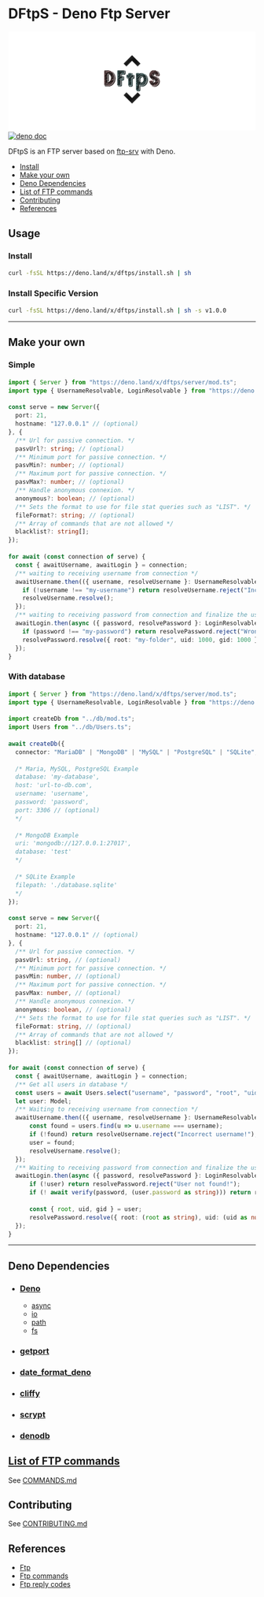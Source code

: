 # DFtpS - Deno Ftp Server

![alt text](./dftps_logo.png)
[![deno doc](https://doc.deno.land/badge.svg)](https://doc.deno.land/https/deno.land/x/dftps/mod.ts)
  
DFtpS is an FTP server based on [ftp-srv](https://github.com/autovance/ftp-srv) with Deno.

- [Install](#install)
- [Make your own](#make-your-own)
- [Deno Dependencies](#deno-dependencies)
- [List of FTP commands](#list-of-ftp-commands)
- [Contributing](#contributing)
- [References](#references)

## Usage

### Install

```sh
curl -fsSL https://deno.land/x/dftps/install.sh | sh
```

### Install Specific Version

```sh
curl -fsSL https://deno.land/x/dftps/install.sh | sh -s v1.0.0
```

* * *

## Make your own

### Simple

```ts
import { Server } from "https://deno.land/x/dftps/server/mod.ts";
import type { UsernameResolvable, LoginResolvable } from "https://deno.land/x/dftps/server/connection.ts";

const serve = new Server({
  port: 21,
  hostname: "127.0.0.1" // (optional)
}, {
  /** Url for passive connection. */
  pasvUrl?: string; // (optional)
  /** Minimum port for passive connection. */
  pasvMin?: number; // (optional)
  /** Maximum port for passive connection. */
  pasvMax?: number; // (optional)
  /** Handle anonymous connexion. */
  anonymous?: boolean; // (optional)
  /** Sets the format to use for file stat queries such as "LIST". */
  fileFormat?: string; // (optional)
  /** Array of commands that are not allowed */
  blacklist?: string[];
});

for await (const connection of serve) {
  const { awaitUsername, awaitLogin } = connection;
  /** waiting to receiving username from connection */
  awaitUsername.then(({ username, resolveUsername }: UsernameResolvable) => {
    if (!username !== "my-username") return resolveUsername.reject("Incorrect username!");
    resolveUsername.resolve();
  });
  /** waiting to receiving password from connection and finalize the user authenticate */
  awaitLogin.then(async ({ password, resolvePassword }: LoginResolvable) => {
    if (password !== "my-password") return resolvePassword.reject("Wrong password!");
    resolvePassword.resolve({ root: "my-folder", uid: 1000, gid: 1000 });
  });
}
```

### With database

```ts
import { Server } from "https://deno.land/x/dftps/server/mod.ts";
import type { UsernameResolvable, LoginResolvable } from "https://deno.land/x/dftps/server/connection.ts";

import createDb from "../db/mod.ts";
import Users from "../db/Users.ts";

await createDb({
  connector: "MariaDB" | "MongoDB" | "MySQL" | "PostgreSQL" | "SQLite",

  /* Maria, MySQL, PostgreSQL Example
  database: 'my-database',
  host: 'url-to-db.com',
  username: 'username',
  password: 'password',
  port: 3306 // (optional)
  */

  /* MongoDB Example
  uri: 'mongodb://127.0.0.1:27017',
  database: 'test'
  */

  /* SQLite Example
  filepath: './database.sqlite'
  */
});

const serve = new Server({
  port: 21,
  hostname: "127.0.0.1" // (optional)
}, {
  /** Url for passive connection. */
  pasvUrl: string, // (optional)
  /** Minimum port for passive connection. */
  pasvMin: number, // (optional)
  /** Maximum port for passive connection. */
  pasvMax: number, // (optional)
  /** Handle anonymous connexion. */
  anonymous: boolean, // (optional)
  /** Sets the format to use for file stat queries such as "LIST". */
  fileFormat: string, // (optional)
  /** Array of commands that are not allowed */
  blacklist: string[] // (optional)
});

for await (const connection of serve) {
  const { awaitUsername, awaitLogin } = connection;
  /** Get all users in database */
  const users = await Users.select("username", "password", "root", "uid", "gid").all();
  let user: Model;
  /** Waiting to receiving username from connection */
  awaitUsername.then(({ username, resolveUsername }: UsernameResolvable) => {
      const found = users.find(u => u.username === username);
      if (!found) return resolveUsername.reject("Incorrect username!");
      user = found;
      resolveUsername.resolve();
  });
  /** Waiting to receiving password from connection and finalize the user authenticate */
  awaitLogin.then(async ({ password, resolvePassword }: LoginResolvable) => {
      if (!user) return resolvePassword.reject("User not found!");
      if (! await verify(password, (user.password as string))) return resolvePassword.reject("Wrong password!");

      const { root, uid, gid } = user;
      resolvePassword.resolve({ root: (root as string), uid: (uid as number), gid: (gid as number) });
  });
}
```

* * *

## Deno Dependencies

- ### [Deno](https://deno.land)

  - [async](https://deno.land/std@0.95.0/async)
  - [io](https://deno.land/std@0.95.0/io)
  - [path](https://deno.land/std@0.95.0/path)
  - [fs](https://deno.land/std@0.95.0/fs)

- ### [getport](https://deno.land/x/getport)

- ### [date_format_deno](https://deno.land/x/date_format_deno)

- ### [cliffy](https://deno.land/x/cliffy)

- ### [scrypt](https://deno.land/x/scrypt)

- ### [denodb](https://deno.land/x/denodb)

## [List of FTP commands](https://en.wikipedia.org/wiki/List_of_FTP_commands)

See [COMMANDS.md](COMMANDS.md)

## Contributing

See [CONTRIBUTING.md](CONTRIBUTING.md)

## References

- [Ftp](https://cr.yp.to/ftp.html)
- [Ftp commands](https://en.wikipedia.org/wiki/List_of_FTP_commands)
- [Ftp reply codes](https://en.wikipedia.org/wiki/List_of_FTP_server_return_codes)
